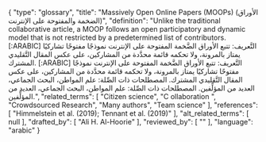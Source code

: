 {
    "type": "glossary",
    "title": "Massively Open Online Papers (MOOPs) (الأوراق الضخمة والمفتوحة على الإنترنت)",
    "definition": "Unlike the traditional collaborative article, a MOOP follows an open participatory and dynamic model that is not restricted by a predetermined list of contributors. [:ARABIC] التَّعريف: تتبع الأوراق الضَّخمة المفتوحة على الإنترنت نموذجًا مفتوحًا تشاركيًا يمتاز بالمرونة، ولا تحكمه قائمة محدَّدة من المشاركين، على عكس المقال التَّقليدي المشترك. [:ARABIC] التَّعريف: تتبع الأوراق الضَّخمة المفتوحة على الإنترنت نموذجًا مفتوحًا تشاركيًا يمتاز بالمرونة، ولا تحكمه قائمة محدَّدة من المشاركين، على عكس المقال التَّقليدي المشترك. المصطلحات ذات الصِّلة: علم المواطن، البحث الجماعي، العديد من المؤلِّفين. المصطلحات ذات الصِّلة: علم المواطن، البحث الجماعي، العديد من المؤلِّفين.",
    "related_terms": [
        "Citizen science",
        "C ollaboration ",
        "Crowdsourced Research",
        "Many authors",
        "Team science"
    ],
    "references": [
        "Himmelstein et al. (2019); Tennant et al. (2019)"
    ],
    "alt_related_terms": [
        null
    ],
    "drafted_by": [
        "Ali H. Al-Hoorie"
    ],
    "reviewed_by": [
        ""
    ],
    "language": "arabic"
}